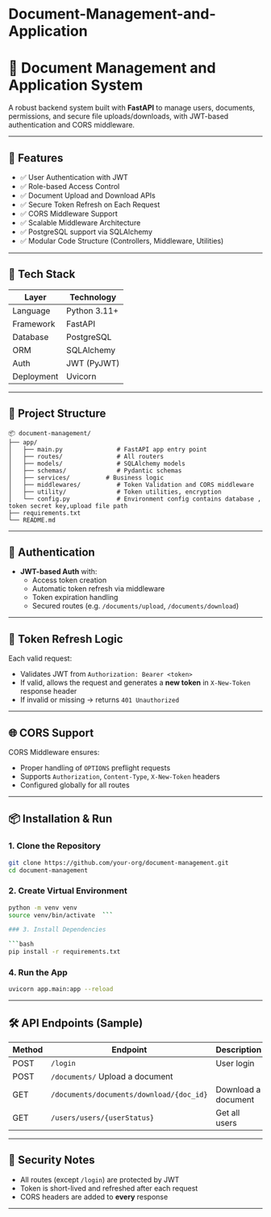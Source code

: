 # Document-Management-and-Application

# 📄 Document Management and Application System

A robust backend system built with **FastAPI** to manage users, documents, permissions, and secure file uploads/downloads, with JWT-based authentication and CORS middleware.

---

## 🚀 Features

- ✅ User Authentication with JWT
- ✅ Role-based Access Control
- ✅ Document Upload and Download APIs
- ✅ Secure Token Refresh on Each Request
- ✅ CORS Middleware Support
- ✅ Scalable Middleware Architecture
- ✅ PostgreSQL support via SQLAlchemy
- ✅ Modular Code Structure (Controllers, Middleware, Utilities)

---

## 🧱 Tech Stack

| Layer     | Technology         |
|-----------|--------------------|
| Language  | Python 3.11+       |
| Framework | FastAPI            |
| Database  | PostgreSQL 	 |
| ORM       | SQLAlchemy         |
| Auth      | JWT (PyJWT)        |
| Deployment| Uvicorn  		 |

---

## 📁 Project Structure

```
📦 document-management/
├── app/
│   ├── main.py               # FastAPI app entry point
│   ├── routes/               # All routers
│   ├── models/               # SQLAlchemy models
│   ├── schemas/              # Pydantic schemas
│   ├── services/          # Business logic
│   ├── middlewares/          # Token Validation and CORS middleware
│   ├── utility/              # Token utilities, encryption 
│   └── config.py             # Environment config contains database , token secret key,upload file path
├── requirements.txt
└── README.md
```

---

## 🔐 Authentication

- **JWT-based Auth** with:
  - Access token creation
  - Automatic token refresh via middleware
  - Token expiration handling
  - Secured routes (e.g. `/documents/upload`, `/documents/download`)

---

## 🔄 Token Refresh Logic

Each valid request:
- Validates JWT from `Authorization: Bearer <token>`
- If valid, allows the request and generates a **new token** in `X-New-Token` response header
- If invalid or missing → returns `401 Unauthorized`

---

## 🌐 CORS Support

CORS Middleware ensures:
- Proper handling of `OPTIONS` preflight requests
- Supports `Authorization`, `Content-Type`, `X-New-Token` headers
- Configured globally for all routes

---

## 📦 Installation & Run

### 1. Clone the Repository

```bash
git clone https://github.com/your-org/document-management.git
cd document-management
```

### 2. Create Virtual Environment

```bash
python -m venv venv
source venv/bin/activate  ```

### 3. Install Dependencies

```bash
pip install -r requirements.txt
```

### 4. Run the App

```bash
uvicorn app.main:app --reload
```

---

## 🛠️ API Endpoints (Sample)

| Method | Endpoint               | Description              |
|--------|------------------------|--------------------------|
| POST   | `/login`               | User login               |
| POST   | `/documents/` Upload a document        |
| GET    | `/documents/documents/download/{doc_id}`  | Download a document      |
| GET    | `/users/users/{userStatus}`               | Get all users            |

---

## 🔐 Security Notes

- All routes (except `/login`) are protected by JWT
- Token is short-lived and refreshed after each request
- CORS headers are added to **every** response

---
